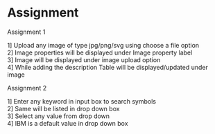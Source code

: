 # Assignment  

Assignment 1  

1] Upload any image of type jpg/png/svg using choose a file option      
2] Image properties will be displayed under Image property label     
3] Image will be displayed under image upload option    
4] While adding the description Table will be displayed/updated under image    

Assignment 2    

1] Enter any keyword in input box to search symbols   
2] Same will be listed in drop down box    
3] Select any value from drop down    
4] IBM is a default value in drop down box    
